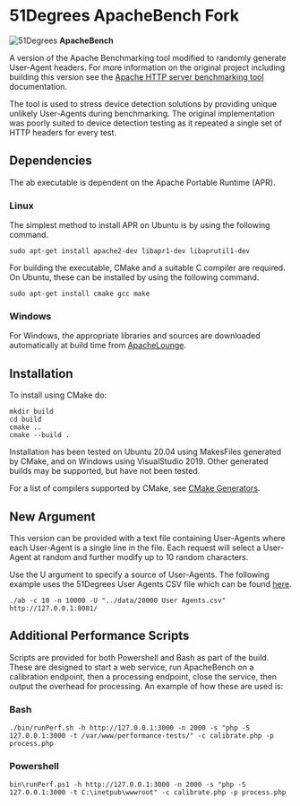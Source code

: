 # 51Degrees ApacheBench Fork

![51Degrees](https://51degrees.com/DesktopModules/FiftyOne/Distributor/Logo.ashx?utm_source=github&utm_medium=repository&utm_content=home&utm_campaign=c-open-source "Data rewards the curious") **ApacheBench**


A version of the Apache Benchmarking tool modified to randomly generate User-Agent headers. For more information on the original project including building this version see the [Apache HTTP server benchmarking tool](http://httpd.apache.org/docs/2.2/programs/ab.html) documentation.

The tool is used to stress device detection solutions by providing unique unlikely User-Agents during benchmarking. The original implementation was poorly suited to device detection testing as it repeated a single set of HTTP headers for every test.

## Dependencies

The ab executable is dependent on the Apache Portable Runtime (APR).

### Linux

The simplest method to install APR on Ubuntu is by using the following command.

```
sudo apt-get install apache2-dev libapr1-dev libaprutil1-dev
```

For building the executable, CMake and a suitable C compiler are required. On Ubuntu, these can be installed by using the following command.

```
sudo apt-get install cmake gcc make
```

### Windows

For Windows, the appropriate libraries and sources are downloaded automatically at build time  from [ApacheLounge](https://www.apachelounge.com/download/).

## Installation

To install using CMake do:

```
mkdir build
cd build
cmake ..
cmake --build .
```

Installation has been tested on Ubuntu 20.04 using MakesFiles generated by CMake, and on Windows using VisualStudio 2019. Other generated builds may be supported, but have not been tested.

For a list of compilers supported by CMake, see [CMake Generators](https://cmake.org/cmake/help/latest/manual/cmake-generators.7.html).

## New Argument

This version can be provided with a text file containing User-Agents where each User-Agent is a single line in the file. Each request will select a User-Agent at random and further modify up to 10 random characters.

Use the U argument to specify a source of User-Agents. The following example uses the 51Degrees User Agents CSV file which can be found [here](https://github.com/51degrees/device-detection-data).

```
./ab -c 10 -n 10000 -U "../data/20000 User Agents.csv" http://127.0.0.1:8081/
```

## Additional Performance Scripts

Scripts are provided for both Powershell and Bash as part of the build. These are designed to start a web service, run ApacheBench on a calibration endpoint, then a processing endpoint, close the service, then output the overhead for processing. An example of how these are used is:

### Bash

```
./bin/runPerf.sh -h http://127.0.0.1:3000 -n 2000 -s "php -S 127.0.0.1:3000 -t /var/www/performance-tests/" -c calibrate.php -p process.php
```

### Powershell

```
bin\runPerf.ps1 -h http://127.0.0.1:3000 -n 2000 -s "php -S 127.0.0.1:3000 -t C:\inetpub\wwwroot" -c calibrate.php -p process.php 
```